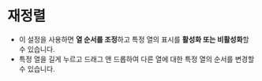 # **재정렬**

- 이 설정을 사용하면 **열 순서를 조정**하고 특정 열의 표시를 **활성화 또는 비활성화**할 수 있습니다.
- 특정 열을 길게 누르고 드래그 앤 드롭하여 다른 열에 대한 특정 열의 순서를 변경할 수 있습니다.

